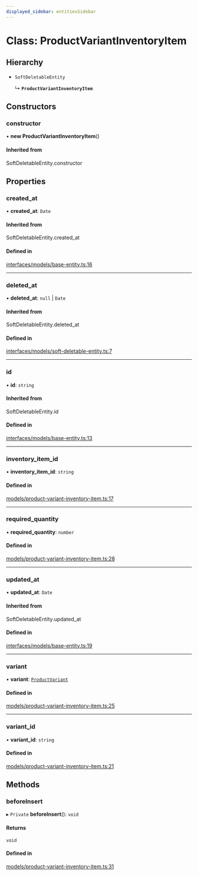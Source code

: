```yaml
---
displayed_sidebar: entitiesSidebar
---
```


# Class: ProductVariantInventoryItem

## Hierarchy

- `SoftDeletableEntity`

  ↳ **`ProductVariantInventoryItem`**

## Constructors

### constructor

• **new ProductVariantInventoryItem**()

#### Inherited from

SoftDeletableEntity.constructor

## Properties

### created\_at

• **created\_at**: `Date`

#### Inherited from

SoftDeletableEntity.created\_at

#### Defined in

[interfaces/models/base-entity.ts:16](https://github.com/medusajs/medusa/blob/b38f73726/packages/medusa/src/interfaces/models/base-entity.ts#L16)

___

### deleted\_at

• **deleted\_at**: ``null`` \| `Date`

#### Inherited from

SoftDeletableEntity.deleted\_at

#### Defined in

[interfaces/models/soft-deletable-entity.ts:7](https://github.com/medusajs/medusa/blob/b38f73726/packages/medusa/src/interfaces/models/soft-deletable-entity.ts#L7)

___

### id

• **id**: `string`

#### Inherited from

SoftDeletableEntity.id

#### Defined in

[interfaces/models/base-entity.ts:13](https://github.com/medusajs/medusa/blob/b38f73726/packages/medusa/src/interfaces/models/base-entity.ts#L13)

___

### inventory\_item\_id

• **inventory\_item\_id**: `string`

#### Defined in

[models/product-variant-inventory-item.ts:17](https://github.com/medusajs/medusa/blob/b38f73726/packages/medusa/src/models/product-variant-inventory-item.ts#L17)

___

### required\_quantity

• **required\_quantity**: `number`

#### Defined in

[models/product-variant-inventory-item.ts:28](https://github.com/medusajs/medusa/blob/b38f73726/packages/medusa/src/models/product-variant-inventory-item.ts#L28)

___

### updated\_at

• **updated\_at**: `Date`

#### Inherited from

SoftDeletableEntity.updated\_at

#### Defined in

[interfaces/models/base-entity.ts:19](https://github.com/medusajs/medusa/blob/b38f73726/packages/medusa/src/interfaces/models/base-entity.ts#L19)

___

### variant

• **variant**: [`ProductVariant`](ProductVariant.md)

#### Defined in

[models/product-variant-inventory-item.ts:25](https://github.com/medusajs/medusa/blob/b38f73726/packages/medusa/src/models/product-variant-inventory-item.ts#L25)

___

### variant\_id

• **variant\_id**: `string`

#### Defined in

[models/product-variant-inventory-item.ts:21](https://github.com/medusajs/medusa/blob/b38f73726/packages/medusa/src/models/product-variant-inventory-item.ts#L21)

## Methods

### beforeInsert

▸ `Private` **beforeInsert**(): `void`

#### Returns

`void`

#### Defined in

[models/product-variant-inventory-item.ts:31](https://github.com/medusajs/medusa/blob/b38f73726/packages/medusa/src/models/product-variant-inventory-item.ts#L31)
